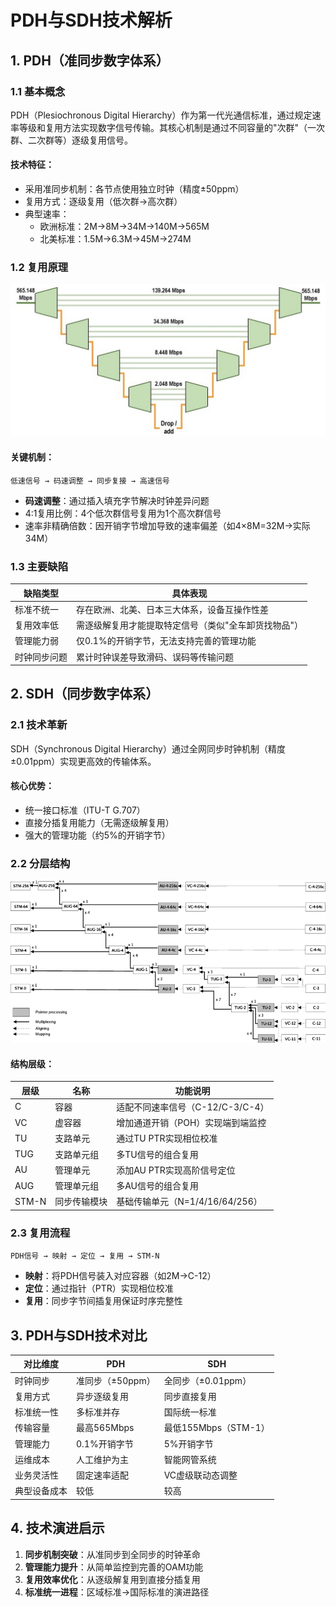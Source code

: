 # PDH与SDH技术解析

## 1. PDH（准同步数字体系）

### 1.1 基本概念

PDH（Plesiochronous Digital Hierarchy）作为第一代光通信标准，通过规定速率等级和复用方法实现数字信号传输。其核心机制是通过不同容量的"次群"（一次群、二次群等）逐级复用信号。

#### 技术特征：

-   采用准同步机制：各节点使用独立时钟（精度±50ppm）
-   复用方式：逐级复用（低次群→高次群）
-   典型速率：
    -   欧洲标准：2M→8M→34M→140M→565M
    -   北美标准：1.5M→6.3M→45M→274M

### 1.2 复用原理

![The full multiplexer hierarchy must be used to drop or add a 64kbps channel](Images/Full_Multiplexer_Hierarchy_64kbps_Channel_Add_Drop.png)

#### 关键机制：

```         
低速信号 → 码速调整 → 同步复接 → 高速信号
```

-   **码速调整**：通过插入填充字节解决时钟差异问题
-   4:1复用比例：4个低次群信号复用为1个高次群信号
-   速率非精确倍数：因开销字节增加导致的速率偏差（如4×8M=32M→实际34M）

### 1.3 主要缺陷

| 缺陷类型     | 具体表现                                             |
|--------------|------------------------------------------------------|
| 标准不统一   | 存在欧洲、北美、日本三大体系，设备互操作性差         |
| 复用效率低   | 需逐级解复用才能提取特定信号（类似"全车卸货找物品"） |
| 管理能力弱   | 仅0.1%的开销字节，无法支持完善的管理功能             |
| 时钟同步问题 | 累计时钟误差导致滑码、误码等传输问题                 |

## 2. SDH（同步数字体系）

### 2.1 技术革新

SDH（Synchronous Digital Hierarchy）通过全网同步时钟机制（精度±0.01ppm）实现更高效的传输体系。

#### 核心优势：

-   统一接口标准（ITU-T G.707）
-   直接分插复用能力（无需逐级解复用）
-   强大的管理功能（约5%的开销字节）

### 2.2 分层结构

![SDH分层模型示意图](Images/SDH-Multiplexing-Structure.png)

#### 结构层级：

| 层级  | 名称         | 功能说明                          |
|-------|--------------|-----------------------------------|
| C     | 容器         | 适配不同速率信号（C-12/C-3/C-4）  |
| VC    | 虚容器       | 增加通道开销（POH）实现端到端监控 |
| TU    | 支路单元     | 通过TU PTR实现相位校准            |
| TUG   | 支路单元组   | 多TU信号的组合复用                |
| AU    | 管理单元     | 添加AU PTR实现高阶信号定位        |
| AUG   | 管理单元组   | 多AU信号的组合复用                |
| STM-N | 同步传输模块 | 基础传输单元（N=1/4/16/64/256）   |

### 2.3 复用流程

```         
PDH信号 → 映射 → 定位 → 复用 → STM-N
```

-   **映射**：将PDH信号装入对应容器（如2M→C-12）
-   **定位**：通过指针（PTR）实现相位校准
-   **复用**：同步字节间插复用保证时序完整性

## 3. PDH与SDH技术对比

| 对比维度     | PDH              | SDH                  |
|--------------|------------------|----------------------|
| 时钟同步     | 准同步（±50ppm） | 全同步（±0.01ppm）   |
| 复用方式     | 异步逐级复用     | 同步直接复用         |
| 标准统一性   | 多标准并存       | 国际统一标准         |
| 传输容量     | 最高565Mbps      | 最低155Mbps（STM-1） |
| 管理能力     | 0.1%开销字节     | 5%开销字节           |
| 运维成本     | 人工维护为主     | 智能网管系统         |
| 业务灵活性   | 固定速率适配     | VC虚级联动态调整     |
| 典型设备成本 | 较低             | 较高                 |

## 4. 技术演进启示

1.  **同步机制突破**：从准同步到全同步的时钟革命
2.  **管理能力提升**：从简单监控到完善的OAM功能
3.  **复用效率优化**：从逐级解复用到直接分插复用
4.  **标准统一进程**：区域标准→国际标准的演进路径
